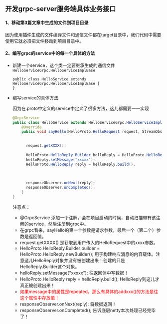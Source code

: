 ## 开发grpc-server服务端具体业务接口



#### 1、移动第3篇文章中生成的文件到项目目录

因为使用插件生成的文件编译文件和通信文件都在target目录中，我们代码中需要使用它就必须把文件移动到项目目录中。



#### 2、编写grpc的service中的每一个具体的方法

- 新建一个service，这个类一定要继承生成的通信文件`HelloServiceGrpc.HelloServiceImplBase`

  ```jaav
  public class HelloService extends HelloServiceGrpc.HelloServiceImplBase {
  }
  ```

- 编写service的具体方法

  因为在.proto中定义的service中定义了很多方法，这儿都需要一一实现

  ```java
  @GrpcService
  public class HelloService extends HelloServiceGrpc.HelloServiceImplBase {
      @Override
      public void sayHello(HelloProto.HelloRequest request, StreamObserver<HelloProto.HelloReply> responseObserver) {
        
          
        request.getXXXX();
        
        HelloProto.HelloReply.Builder helloReply = HelloProto.HelloReply.newBuilder();
        helloReply.setMessage("xxxxx");
        HelloProto.HelloReply reply = helloReply.build();
        
        
        
        responseObserver.onNext(reply);
        responseObserver.onCompleted();
      }
  }
  ```
  
  注意点：
  
  - @GrpcService 添加一个注解，会在项目启动的时候，自动扫描带有该注解的service，然后注册到grpc中。
  - 在grpc看来，sayHello的第一个参数是请求参数，最后一个（第二个）参数是返回值。
  - request.getXXXX() 是获取到用户传入的HelloRequest中的xxxx参数。
  - HelloProto.HelloReply.Builder builder = HelloProto.HelloReply.newBuilder(); 用于构建响应消息的内容载体。注意这儿HelloReply对象并没有被创建出来！创建的只是HelloReply.Builder这个对象。
  - helloReply.setMessage("xxxxx"); 往返回体中写数据！
  - HelloProto.HelloReply reply = helloReply.build();  HelloReply到这儿才真正被创建出来！
  - <font color="red">如果message中的属性是repeated，那么有具体的addxxx()的方法是往这个属性中存放值！</font>
  - responseObserver.onNext(reply); 将数据返回！
  - responseObserver.onCompleted(); 告诉底层netty本次处理已经完毕了！